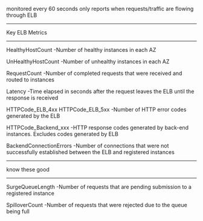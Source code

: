 monitored every 60 seconds
only reports when requests/traffic are flowing through ELB

***************
Key ELB Metrics
***************
HealthyHostCount
-Number of healthy instances in each AZ

UnHealthyHostCount
-Number of unhealthy instances in each AZ

RequestCount
-Number of completed requests that were received and routed to instances

Latency
-Time elapsed in seconds after the request leaves the ELB until the response is received

HTTPCode_ELB_4xx
HTTPCode_ELB_5xx
-Number of HTTP error codes generated by the ELB

HTTPCode_Backend_xxx
-HTTP response codes generated by back-end instances.  Excludes codes generated by ELB

BackendConnectionErrors
-Number of connections that were not successfully established between the ELB and registered instances

***************
know these good
***************
SurgeQueueLength
-Number of requests that are pending submission to a registered instance

SpilloverCount
-Number of requests that were rejected due to the queue being full
